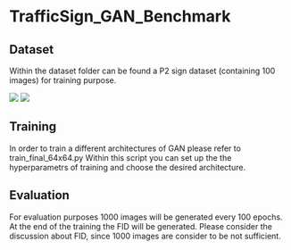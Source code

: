 # TrafficSign_GAN_Benchmark

## Dataset
Within the dataset folder can be found a P2 sign dataset (containing 100 images) for training purpose.

![](https://github.com/VincieD/TrafficSign_GAN_Benchmark/blob/master/dataset/P2/IS11b_0.4898%20008024_1433_211_105_112_140317.jpg)
![](https://github.com/VincieD/TrafficSign_GAN_Benchmark/blob/master/dataset/P2/IS19ac_0.9983%20013558_1464_295_68_73_140317.jpg)

## Training

In order to train a different architectures of GAN please refer to train_final_64x64.py
Within this script you can set up the the hyperparametrs of training and choose the desired architecture.

## Evaluation

For evaluation purposes 1000 images will be generated every 100 epochs. At the end of the training the FID will be generated. Please consider the discussion about FID, since 1000 images are consider to be not sufficient.
